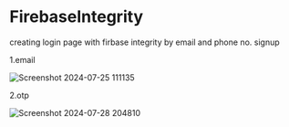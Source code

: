 # FirebaseIntegrity
creating login page with firbase integrity by email and phone no. signup


1.email


![Screenshot 2024-07-25 111135](https://github.com/user-attachments/assets/cd16042a-aeea-43a3-a78d-eac25a4f89a2)


2.otp

![Screenshot 2024-07-28 204810](https://github.com/user-attachments/assets/8f701a8d-3ea3-44f6-afc6-d9970d79796b)
